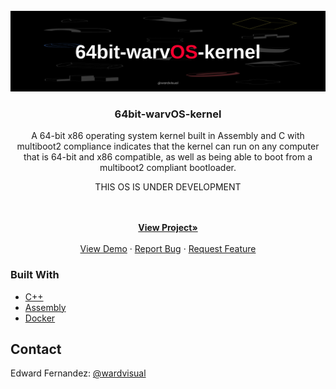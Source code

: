<div id="top"></div>

<!-- PROJECT LOGO -->
<br />
<div align="center">
  <a href="https://github.com/wardvisual/64bit-warvOS-kernel">
    <img src="./screenshots/warvos.jpg" alt="warvOS">
  </a>

  <h3 align="center">64bit-warvOS-kernel</h3>

  <p align="center">A 64-bit x86 operating system kernel built in Assembly and C with multiboot2 compliance indicates that the kernel can run on any computer that is 64-bit and x86 compatible, as well as being able to boot from a multiboot2 compliant bootloader.</p>
  <p>THIS OS IS UNDER DEVELOPMENT</p>
    <br />
    <br />
    <a href="https://github.com/wardvisual/64bit-warvOS-kernel"><strong>View Project»</strong></a>
    <br />    
    <br />
    <a href="https://github.com/wardvisual/64bit-warvOS-kernel">View Demo</a>
    ·
    <a href="https://github.com/wardvisual/64bit-warvOS-kernel/issues">Report Bug</a>
    ·
    <a href="https://github.com/wardvisual/64bit-warvOS-kernel/issues">Request Feature</a>
  
</div>

### Built With

- [C++]()
- [Assembly]()
- [Docker]()

<!-- CONTACT -->

## Contact

Edward Fernandez: [@wardvisual](https://www.wardvisual.me/)
